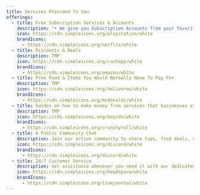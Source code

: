 ```yaml
---
title: Services Provided To You
offerings:
  - title: Free Subscription Services & Accounts
    description: "• We give you Subscription Accounts from your favorite services<br>• We Upgrade Your EXISTING Subscription Accounts"
    icon: https://cdn.simpleicons.org/playstation/white
    brandIcons:
      - https://cdn.simpleicons.org/netflix/white
  - title: Discounts & Deals
    description: TMP
    icon: https://cdn.simpleicons.org/cashapp/white
    brandIcons:
      - https://cdn.simpleicons.org/amazon/white
  - title: Free Food & Items You Would Normally Have To Pay For
    description: TMP
    icon: https://cdn.simpleicons.org/deliveroo/white
    brandIcons:
      - https://cdn.simpleicons.org/mcdonalds/white
  - title: Guides on how to make money from services that businesses offer
    description: TMP
    icon: https://cdn.simpleicons.org/keycdn/white
    brandIcons:
      - https://cdn.simpleicons.org/crunchyroll/white
  - title: A Public Community Chat
    description: Join our active community to share tips, find deals, and get help from fellow freebie hunters.
    icon: https://cdn.simpleicons.org/discord/white
    brandIcons:
      - https://cdn.simpleicons.org/discord/white
  - title: 24/7 Customer Service
    description: Get assistance whenever you need it with our dedicated support team available around the clock.
    icon: https://cdn.simpleicons.org/headspace/white
    brandIcons:
      - https://cdn.simpleicons.org/livejournal/white
---
```

